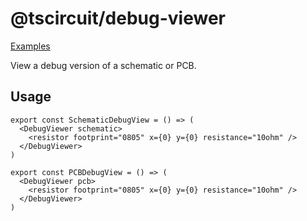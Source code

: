# @tscircuit/debug-viewer

[Examples](https://debug-viewer.vercel.app)

View a debug version of a schematic or PCB.

## Usage

```tsx
export const SchematicDebugView = () => (
  <DebugViewer schematic>
    <resistor footprint="0805" x={0} y={0} resistance="10ohm" />
  </DebugViewer>
)

export const PCBDebugView = () => (
  <DebugViewer pcb>
    <resistor footprint="0805" x={0} y={0} resistance="10ohm" />
  </DebugViewer>
)
```
